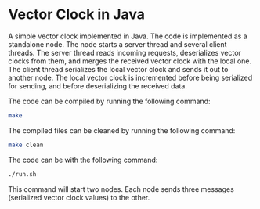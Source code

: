 # Vector Clock in Java

A simple vector clock implemented in Java.
The code is implemented as a standalone node.
The node starts a server thread and several client threads.
The server thread reads incoming requests,
deserializes vector clocks from them,
and merges the received vector clock with the local one.
The client thread serializes the local vector clock
and sends it out to another node.
The local vector clock is incremented before being serialized for sending,
and before deserializing the received data.

The code can be compiled by running the following command:

```bash
make
```

The compiled files can be cleaned by running the following command:

```bash
make clean
```

The code can be with the following command:

```bash
./run.sh
```

This command will start two nodes.
Each node sends three messages (serialized vector clock values) to the other.